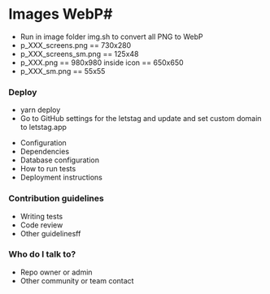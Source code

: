 # Images WebP#

* Run in image folder img.sh to convert all PNG to WebP
* p_XXX_screens.png == 730x280
* p_XXX_screens_sm.png == 125x48
* p_XXX.png == 980x980 inside icon == 650x650
* p_XXX_sm.png == 55x55

### Deploy

* yarn deploy
* Go to GitHub settings for the letstag and update and set custom domain to letstag.app

<!-- ### How do I get set up? ### -->

* Configuration
* Dependencies
* Database configuration
* How to run tests
* Deployment instructions

### Contribution guidelines ###

* Writing tests
* Code review
* Other guidelinesff

### Who do I talk to? ###

* Repo owner or admin
* Other community or team contact